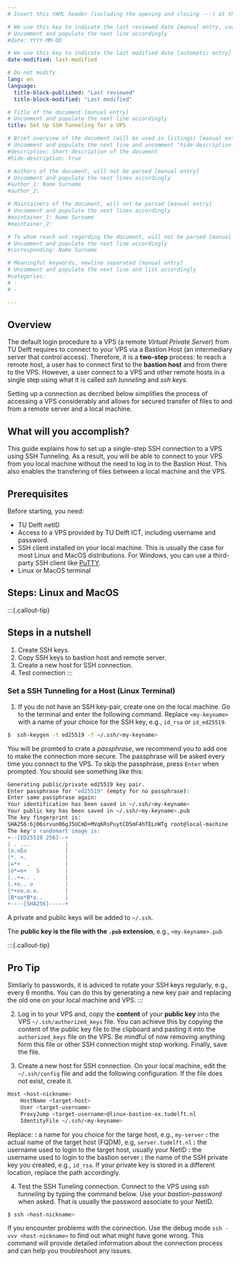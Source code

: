```yaml
---
# Insert this YAML header (including the opening and closing ---) at the beginning of the document and fill it out accordingly

# We use this key to indicate the last reviewed date [manual entry, use YYYY-MM-DD]
# Uncomment and populate the next line accordingly
#date: YYYY-MM-DD

# We use this key to indicate the last modified date [automatic entry]
date-modified: last-modified

# Do not modify
lang: en
language: 
  title-block-published: "Last reviewed"
  title-block-modified: "Last modified"

# Title of the document [manual entry]
# Uncomment and populate the next line accordingly
title: Set Up SSH Tunneling for a VPS

# Brief overview of the document (will be used in listings) [manual entry]
# Uncomment and populate the next line and uncomment "hide-description: true".
#description: Short description of the document
#hide-description: true

# Authors of the document, will not be parsed [manual entry]
# Uncomment and populate the next lines accordingly
#author_1: Name Surname
#author_2:

# Maintainers of the document, will not be parsed [manual entry]
# Uncomment and populate the next lines accordingly
#maintainer_1: Name Surname
#maintainer_2:

# To whom reach out regarding the document, will not be parsed [manual entry]
# Uncomment and populate the next line accordingly
#corresponding: Name Surname

# Meaningful keywords, newline separated [manual entry]
# Uncomment and populate the next line and list accordingly
#categories: 
# - 
# - 

---
```


## Overview

The default login procedure to a VPS (a remote *Virtual Private Server*) from TU Delft requires to connect to your VPS via a Bastion Host (an intermediary server that control access). Therefore, it is a **two-step** process: to reach a remote host, a user has to connect first to the **bastion host** and from there to the VPS. However, a user connect to a VPS and other remote hosts in a single step using what it is called *ssh tunneling* and *ssh keys*.

Setting up a connection as decribed below simplifies the process of accessing a VPS considerably and allows for secured transfer of files to and from a remote server and a local machine. 

## What will you accomplish?
This guide explains how to set up a single-step SSH connection to a VPS using SSH Tunneling. As a result, you will be able to connect to your VPS from you local machine without the need to log in to the Bastion Host. This also enables the transfering of files between a local machine and the VPS.

## Prerequisites
Before starting, you need:

* TU Delft netID
* Access to a VPS provided by TU Delft ICT, including username and password.
* SSH client installed on your local machine. This is usually the case for most Linux and MacOS distributions. For Windows, you can use a third-party SSH client like [PuTTY](https://www.putty.org/).
* Linux or MacOS terminal

## Steps: Linux and MacOS

:::{.callout-tip}
## Steps in a nutshell
1. Create SSH keys.
2. Copy SSH keys to bastion host and remote server.
3. Create a new host for SSH connection.
4. Test connection
:::


### Set a  SSH Tunneling for a Host (Linux Terminal)

1. If you do not have an SSH key-pair, create one on the local machine. Go to the terminal and enter the following command. Replace `<my-keyname>` with a name of your choice for the SSH key, e.g., `id_rsa` or `id_ed25519`.

```bash
$  ssh-keygen -t ed25519 -f ~/.ssh/<my-keyname>
```


You will be promted to crate a *passphrase*, we recommend you to add one to make the connection more secure. The passphrase will be asked every time you connect to the VPS. To  skip the passphrase, press `Enter` when prompted. You should see something like this:

``` bash
Generating public/private ed25519 key pair.
Enter passphrase for "ed25519" (empty for no passphrase): 
Enter same passphrase again: 
Your identification has been saved in ~/.ssh/<my-keyname>
Your public key has been saved in ~/.ssh/<my-keyname>.pub
The key fingerprint is:
SHA256:6j06srvun06gJ5UCmD+MVq6RsPuytCO5mF4hTELnWTg root@local-machine
The key's randomart image is:
+--[ED25519 256]--+
| . ...           |
|o.oEo            |
|*. +.            |
|=*+  .           |
|o*=o+   S        |
|..+=.. .         |
|.+o.. o          |
|*+oo.o.o.        |
|B*oo*B*o..       |
+----[SHA256]-----+
```

A private and public keys will be added to `~/.ssh`. 

The **public key is the file with the `.pub` extension**, e.g., `<my-keyname>.pub`

:::{.callout-tip}
## Pro Tip
Similarly to passwords, it is adviced to rotate your SSH keys regularly, e.g., every 6 months. You can do this by generating a new key pair and replacing the old one on your local machine and VPS.
:::


2. Log in to your VPS and, copy the **content** of your **public key** into the VPS `~/.ssh/authorized_keys` file. You can achieve this by copying the content of the public key file to the clipboard and pasting it into the `authorized_keys` file on the VPS. Be mindful of now removing anything form this file or other SSH connection might stop working. Finally, save the file.



3. Create a new host for SSH connection. On your local machine, edit the `~/.ssh/config` file and add the following configuration. If the file does not exist, create it.

```bash 
Host <host-nickname>
    HostName <target-host>
    User <target-username>
    ProxyJump <target-username>@linux-bastion-ex.tudelft.nl
    IdentityFile ~/.ssh/<my-keyname>
```

Replace:
**<host-nickname>:** a name for you choice for the targe host, e.g., `my-server`
**<target-host>:** the actual name of the target host (FQDM), e.g, `server.tudelft.nl`
**<target-username>:**  the username used to login to the target host, usually your NetID
**<bastion-username>:** the username used to login to the bastion server
**<my-keyname>:** the name of the SSH private key you created, e.g., `id_rsa`. If your private key is stored in a different location, replace the path accordingly.


4. Test the SSH Tuneling connection. Connect to the VPS using *ssh tunneling* by typing the command below. Use your *bastion-password* when asked. That is usually the password associate to your NetID.

```bash
$ ssh <host-nickname>
```

If you encounter problems with the connection. Use the debug mode `ssh -vvv <host-nickname>` to find out what might have gone wrong. This command will provide detailed information about the connection process and can help you troubleshoot any issues.
